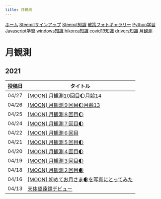 ```yaml
---
title: 月観測
---
```


[ホーム](../) [Steemitサインアップ](./steemitsignup.html) [Steemit知識](./steemittips.html) [散策フォトギャラリー](./photogarally.html) [Python学習](./python.html) [Javascript学習](./javascript.html) [windows知識](./windowstips.html) [hikorea知識](./hikorea.html) [covid19知識](./covid19tips.html) [drivers知識](./driverslicense.html) [月観測](./moon.html)

# 月観測

## 2021

|投稿日|タイトル|
|--|---|
|04/27|[[MOON] 月観測10回目🌔月齢14](https://steemit.com/hive-161179/@yasu/moon-10-14)|
|04/26|[[MOON] 月観測９回目🌔月齢13](https://steemit.com/hive-161179/@yasu/6phn5a-moon)|
|04/25|[[MOON] 月観測８回目🌔](https://steemit.com/hive-161179/@yasu/4wlur-moon)|
|04/24|[[MOON] 月観測７回目🌓](https://steemit.com/hive-161179/@yasu/4rcdhy-moon)|
|04/22|[[MOON] 月観測６回目](https://steemit.com/hive-161179/@yasu/2aeuw5-moon)|
|04/21|[[MOON] 月観測５回目🌓](https://steemit.com/hive-161179/@yasu/3qovyf-moon)|
|04/20|[[MOON] 月観測４回目🌓](https://steemit.com/hive-161179/@yasu/3ztcxn-moon)|
|04/19|[[MOON] 月観測３回目🌓](https://steemit.com/hive-161179/@yasu/ttgee-moon)|
|04/18|[[MOON] 月観測２回目🌒](https://steemit.com/hive-161179/@yasu/2dbqwd-moon)|
|04/16|[[MOON] 初めてお月さま🌒を写真にとってみた](https://steemit.com/hive-161179/@yasu/moon)|
|04/13|[天体望遠鏡デビュー](https://steemit.com/hive-161179/@yasu/3hksud)|
